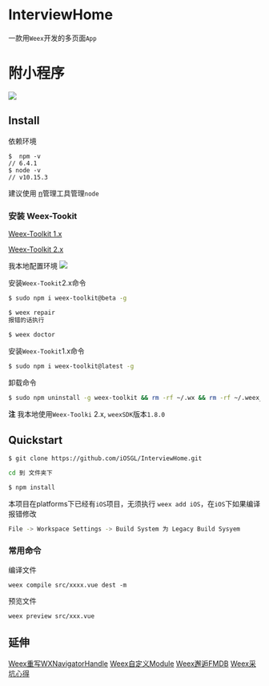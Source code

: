 # InterviewHome 

一款用`Weex`开发的多页面`App`

# 附小程序
![](https://ws2.sinaimg.cn/large/006tNc79gy1g22jdvqpc6j30ec0emdh7.jpg)

## Install

依赖环境

``` node
$  npm -v
// 6.4.1
$ node -v
// v10.15.3
```
建议使用 [n](https://github.com/tj/n)管理工具管理`node`

### 安装 Weex-Tookit

[Weex-Toolkit 1.x](https://github.com/weexteam/weex-toolkit/blob/v1.0/README-zh.md)

[Weex-Toolkit 2.x](https://weex.apache.org/zh/tools/toolkit.html#%E7%B3%BB%E7%BB%9F%E7%BB%84%E4%BB%B6)

我本地配置环境
![](https://ws4.sinaimg.cn/large/006tNc79gy1g22jngb8hpj30xk0f23z9.jpg)

安装`Weex-Tookit`2.x命令

``` bash
$ sudo npm i weex-toolkit@beta -g

$ weex repair
报错的话执行
 
$ weex doctor
```

安装`Weex-Tookit`1.x命令

``` bash 
$ sudo npm i weex-toolkit@latest -g
```

卸载命令

``` bash
$ sudo npm uninstall -g weex-toolkit && rm -rf ~/.wx && rm -rf ~/.weex_tmp
```

**注** 我本地使用`Weex-Toolki` 2.x, `weexSDK`版本`1.8.0`


## Quickstart

``` bash
$ git clone https://github.com/iOSGL/InterviewHome.git

cd 到 文件夹下

$ npm install
```

本项目在platforms下已经有`iOS`项目，无须执行 `weex add iOS`，在`iOS`下如果编译报错修改

``` bash
File -> Workspace Settings -> Build System 为 Legacy Build Sysyem
```

### 常用命令

编译文件

`weex compile src/xxxx.vue dest -m`

预览文件

`weex preview src/xxx.vue`

## 延伸

[Weex重写WXNavigatorHandle](https://www.jianshu.com/p/ba8494d15dba)
[Weex自定义Module](https://www.jianshu.com/p/37b884515125)
[Weex邂逅FMDB](https://www.jianshu.com/p/11be9b4d27f0)
[Weex采坑心得](https://www.jianshu.com/p/7ee2c7c599f8)




